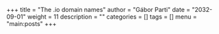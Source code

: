+++
title = "The .io domain names"
author = "Gábor Parti"
date = "2032-09-01"
weight = 11
description = ""
categories = []
tags = []
menu = "main:posts"
+++